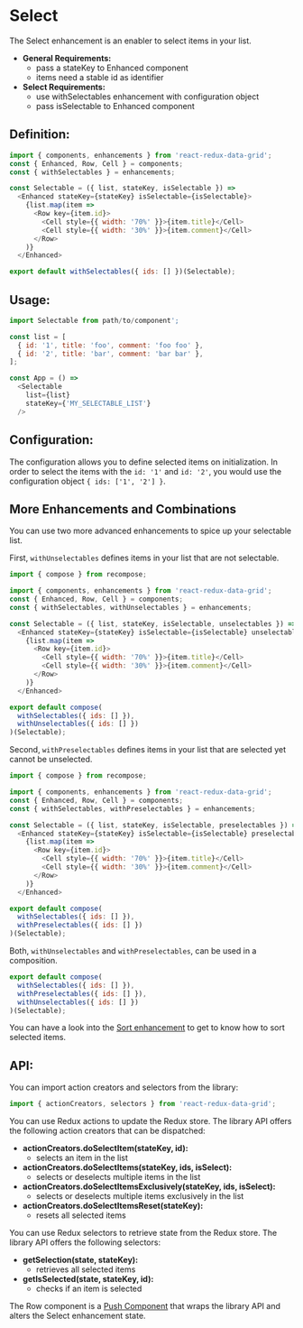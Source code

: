 # Select

The Select enhancement is an enabler to select items in your list.

* **General Requirements:**
  * pass a stateKey to Enhanced component
  * items need a stable id as identifier
* **Select Requirements:**
  * use withSelectables enhancement with configuration object
  * pass isSelectable to Enhanced component

## Definition:

```javascript
import { components, enhancements } from 'react-redux-data-grid';
const { Enhanced, Row, Cell } = components;
const { withSelectables } = enhancements;

const Selectable = ({ list, stateKey, isSelectable }) =>
  <Enhanced stateKey={stateKey} isSelectable={isSelectable}>
    {list.map(item =>
      <Row key={item.id}>
        <Cell style={{ width: '70%' }}>{item.title}</Cell>
        <Cell style={{ width: '30%' }}>{item.comment}</Cell>
      </Row>
    )}
  </Enhanced>

export default withSelectables({ ids: [] })(Selectable);
```

## Usage:

```javascript
import Selectable from path/to/component';

const list = [
  { id: '1', title: 'foo', comment: 'foo foo' },
  { id: '2', title: 'bar', comment: 'bar bar' },
];

const App = () =>
  <Selectable
    list={list}
    stateKey={'MY_SELECTABLE_LIST'}
  />
```

## Configuration:

The configuration allows you to define selected items on initialization. In order to select the items with the `id: '1'` and `id: '2'`, you would use the configuration object `{ ids: ['1', '2'] }`.

## More Enhancements and Combinations

You can use two more advanced enhancements to spice up your selectable list.

First, `withUnselectables` defines items in your list that are not selectable.

```javascript
import { compose } from recompose;

import { components, enhancements } from 'react-redux-data-grid';
const { Enhanced, Row, Cell } = components;
const { withSelectables, withUnselectables } = enhancements;

const Selectable = ({ list, stateKey, isSelectable, unselectables }) =>
  <Enhanced stateKey={stateKey} isSelectable={isSelectable} unselectables={unselectables}>
    {list.map(item =>
      <Row key={item.id}>
        <Cell style={{ width: '70%' }}>{item.title}</Cell>
        <Cell style={{ width: '30%' }}>{item.comment}</Cell>
      </Row>
    )}
  </Enhanced>

export default compose(
  withSelectables({ ids: [] }),
  withUnselectables({ ids: [] })
)(Selectable);
```

Second, `withPreselectables` defines items in your list that are selected yet cannot be unselected.

```javascript
import { compose } from recompose;

import { components, enhancements } from 'react-redux-data-grid';
const { Enhanced, Row, Cell } = components;
const { withSelectables, withPreselectables } = enhancements;

const Selectable = ({ list, stateKey, isSelectable, preselectables }) =>
  <Enhanced stateKey={stateKey} isSelectable={isSelectable} preselectables={preselectables}>
    {list.map(item =>
      <Row key={item.id}>
        <Cell style={{ width: '70%' }}>{item.title}</Cell>
        <Cell style={{ width: '30%' }}>{item.comment}</Cell>
      </Row>
    )}
  </Enhanced>

export default compose(
  withSelectables({ ids: [] }),
  withPreselectables({ ids: [] })
)(Selectable);
```

Both, `withUnselectables` and `withPreselectables`, can be used in a composition.

```javascript
export default compose(
  withSelectables({ ids: [] }),
  withPreselectables({ ids: [] }),
  withUnselectables({ ids: [] })
)(Selectable);
```

You can have a look into the [Sort enhancement](/docs/features/Sort.md) to get to know how to sort selected items.

## API:

You can import action creators and selectors from the library:

```javascript
import { actionCreators, selectors } from 'react-redux-data-grid';
```

You can use Redux actions to update the Redux store. The library API offers the following action creators that can be dispatched:

* **actionCreators.doSelectItem(stateKey, id):**
  * selects an item in the list
* **actionCreators.doSelectItems(stateKey, ids, isSelect):**
  * selects or deselects multiple items in the list
* **actionCreators.doSelectItemsExclusively(stateKey, ids, isSelect):**
  * selects or deselects multiple items exclusively in the list
* **actionCreators.doSelectItemsReset(stateKey):**
  * resets all selected items

You can use Redux selectors to retrieve state from the Redux store. The library API offers the following selectors:

* **getSelection(state, stateKey):**
  * retrieves all selected items
* **getIsSelected(state, stateKey, id):**
  * checks if an item is selected

The Row component is a [Push Component](/docs/recipes/Consumer.md) that wraps the library API and alters the Select enhancement state.
